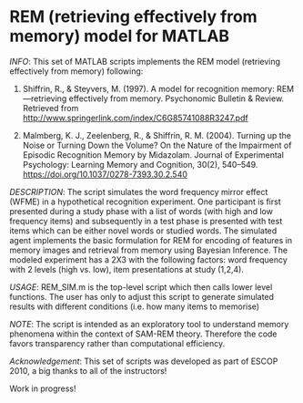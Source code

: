 # REM (retrieving effectively from memory) model for MATLAB

*INFO*: This set of MATLAB scripts implements the REM model
(retrieving effectively from memory) following:

1) Shiffrin, R., & Steyvers, M. (1997). A model for recognition memory: REM—retrieving effectively from memory. 
Psychonomic Bulletin & Review. Retrieved from http://www.springerlink.com/index/C6G85741088R3247.pdf

2) Malmberg, K. J., Zeelenberg, R., & Shiffrin, R. M. (2004). Turning up the Noise or Turning Down the Volume? On the Nature of the Impairment of Episodic Recognition Memory by Midazolam. 
Journal of Experimental Psychology: Learning Memory and Cognition, 30(2), 540–549. https://doi.org/10.1037/0278-7393.30.2.540

*DESCRIPTION*: The script simulates the word frequency mirror effect (WFME)
in a hypothetical recognition experiment. One participant is first 
presented during a study phase with a list of words (with high and
low frequency items) and subsequently in a test phase is presented with
test items which can be either novel words or studied words. The
simulated agent implements the basic formulation for REM for encoding of
features in memory images and retrieval from memory using Bayesian
Inference. The modeled experiment has a 2X3 with
the following factors: word frequency with 2 levels (high vs. low), item
presentations at study (1,2,4).

*USAGE*: REM_SIM.m is the top-level script which then calls lower level
functions. The user has only to adjust this script to generate simulated results with different conditions (i.e. how
many items to memorise)

*NOTE*: The script is intended as an exploratory tool to understand memory
phenomena within the context of SAM-REM theory. Therefore the code favors 
transparency rather than computational efficiency. 


*Acknowledgement*: This set of scripts was developed as part of ESCOP 2010, 
a big thanks to all of the instructors!

Work in progress!
